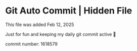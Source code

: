 # Git Auto Commit | Hidden File

This file was added Feb 12, 2025

Just for fun and keeping my daily git commit active 🤪

commit number: 1618579
